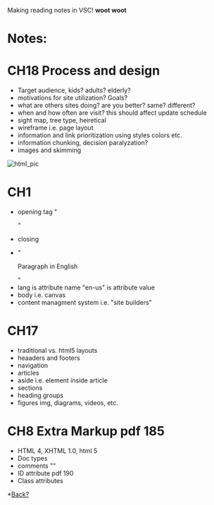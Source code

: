 Making reading notes in VSC! **woot woot**

# Notes:

# CH18 Process and design
- Target audience, kids? adults? elderly?
- motivations for site utilization? Goals?
- what are others sites doing? are you better? same? different?
- when and how often are visit? this should affect update schedule
- sight map, tree type, heiretical
- wireframe i.e. page layout
- information and link prioritization using styles colors etc.
- information chunking, decision paralyzation?
- images and skimming

![html_pic](https://lh3.googleusercontent.com/4uGBs800wkttf2q-EIZa0c-cPL-lj19znnuGjm_sdK6_a8wCj9loIcgojkOkPyIegzurCJOMDLV31azCad_09BiQjAnot-cy0c0NT1v-dmyNksi0ixHAapHjzIHrPLrCgSofrgwWooIZR9wiV23kzY1qbNS66nVp-KqOp77bQS9a1n_lBuqGBzDDjHcISoFTR1l4rkbkof74-_jUk29zwM21HspBSqQdY2qQo5NAqn3z8bth7n57zZSlpgmu8su3jD36V32R9I-d4xXt9usSMT5CyN3yQCKKbG8AZgDY86B6N85WEBsckFcBsfmjz5Qhxt6ngBVsplA8peBqeb332Ds14mi6HFsWsx_eQ2yPd99OEA67E3i4C69ckFw8IzIupt99Qj3wIv5_4XQ6-Ncx5Qs_XeoX-sOkjR4spXXF1_8NaxzxhzDGgFeRFEnLSUnhIKQOzoiwFqybNCqNGAPYKij3_-gTfHPH4qsGmbdCOYER2nlLJl3iK0E5xOQlGMfUbKFK4r0oQTgl2SWfAtizdSd9uELw6EKhoYCUoEov7wnw6pp_NfbfUf5J5YQnBhTPRq_iAznAYh37i9lnbTmWvlcBBpTc7ly4XFsyVzUMfeB9DoP1KonoKjeqr87Iv658SeidR6sw8Eea0t0vYMYZff3Y1bo0FtH3hb-bLzLj4xze1WFkrfimnt4I5v3fMw=w585-h496-no?authuser=0)

# CH1
- opening tag "<p>"
- closing </p>
- "<p lang="en-us">Paragraph in English</p>"
- lang is attribute name "en-us" is attribute value
- body i.e. canvas
- content managment system i.e. "site builders"

# CH17
- traditional vs. html5 layouts
- heaaders and footers
- navigation
- articles
- aside i.e. element inside article
- sections
- heading groups
- figures img, diagrams, videos, etc.

# CH8 Extra Markup pdf 185
- HTML 4, XHTML 1.0, html 5
- Doc types
- comments "<!-- -->"
- ID attribute pdf 190
- Class attributes


*[Back?](README.md)